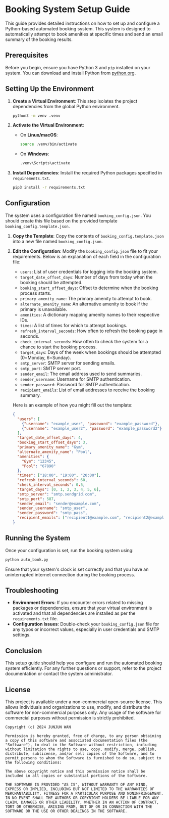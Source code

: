 
# Booking System Setup Guide

This guide provides detailed instructions on how to set up and configure a Python-based automated booking system. This system is designed to automatically attempt to book amenities at specific times and send an email summary of the booking results.

## Prerequisites

Before you begin, ensure you have Python 3 and `pip` installed on your system. You can download and install Python from [python.org](https://www.python.org/downloads/).

## Setting Up the Environment

1. **Create a Virtual Environment**:
   This step isolates the project dependencies from the global Python environment.

   ```bash
   python3 -m venv .venv
   ```

2. **Activate the Virtual Environment**:
   - On **Linux/macOS**:

     ```bash
     source .venv/bin/activate
     ```

   - On **Windows**:

     ```cmd
     .venv\Scripts\activate
     ```

3. **Install Dependencies**:
   Install the required Python packages specified in `requirements.txt`.

   ```bash
   pip3 install -r requirements.txt
   ```

## Configuration

The system uses a configuration file named `booking_config.json`. You should create this file based on the provided template `booking_config.template.json`.

1. **Copy the Template**:
   Copy the contents of `booking_config.template.json` into a new file named `booking_config.json`.

2. **Edit the Configuration**:
   Modify the `booking_config.json` file to fit your requirements. Below is an explanation of each field in the configuration file:

   - `users`: List of user credentials for logging into the booking system.
   - `target_date_offset_days`: Number of days from today when the booking should be attempted.
   - `booking_start_offset_days`: Offset to determine when the booking process starts.
   - `primary_amenity_name`: The primary amenity to attempt to book.
   - `alternate_amenity_name`: An alternative amenity to book if the primary is unavailable.
   - `amenities`: A dictionary mapping amenity names to their respective IDs.
   - `times`: A list of times for which to attempt bookings.
   - `refresh_interval_seconds`: How often to refresh the booking page in seconds.
   - `check_interval_seconds`: How often to check the system for a chance to start the booking process.
   - `target_days`: Days of the week when bookings should be attempted (0=Monday, 6=Sunday).
   - `smtp_server`: SMTP server for sending emails.
   - `smtp_port`: SMTP server port.
   - `sender_email`: The email address used to send summaries.
   - `sender_username`: Username for SMTP authentication.
   - `sender_password`: Password for SMTP authentication.
   - `recipient_emails`: List of email addresses to receive the booking summary.

   Here is an example of how you might fill out the template:

   ```json
   {
     "users": [
       {"username": "example_user", "password": "example_password"},
       {"username": "example_user2", "password": "example_password2"}
     ],
     "target_date_offset_days": 4,
     "booking_start_offset_days": 3,
     "primary_amenity_name": "Gym",
     "alternate_amenity_name": "Pool",
     "amenities": {
       "Gym": "12345",
       "Pool": "67890"
     },
     "times": ["18:00", "19:00", "20:00"],
     "refresh_interval_seconds": 60,
     "check_interval_seconds": 0.5,
     "target_days": [0, 1, 2, 3, 4, 5, 6],
     "smtp_server": "smtp.sendgrid.com",
     "smtp_port": 587,
     "sender_email": "sender@example.com",
     "sender_username": "smtp_user",
     "sender_password": "smtp_pass",
     "recipient_emails": ["recipient1@example.com", "recipient2@example.com"]
   }
   ```

## Running the System

Once your configuration is set, run the booking system using:

```bash
python auto_book.py
```

Ensure that your system's clock is set correctly and that you have an uninterrupted internet connection during the booking process.

## Troubleshooting

- **Environment Errors**: If you encounter errors related to missing packages or dependencies, ensure that your virtual environment is activated and that all dependencies are installed as per the `requirements.txt` file.
- **Configuration Issues**: Double-check your `booking_config.json` file for any typos or incorrect values, especially in user credentials and SMTP settings.

## Conclusion

This setup guide should help you configure and run the automated booking system efficiently. For any further questions or support, refer to the project documentation or contact the system administrator.

## License

This project is available under a non-commercial open-source license. This allows individuals and organizations to use, modify, and distribute the software for non-commercial purposes only. Any usage of the software for commercial purposes without permission is strictly prohibited.

```text
Copyright (c) 2024 JUNJUN WAN

Permission is hereby granted, free of charge, to any person obtaining a copy of this software and associated documentation files (the "Software"), to deal in the Software without restriction, including without limitation the rights to use, copy, modify, merge, publish, distribute, sublicense, and/or sell copies of the Software, and to permit persons to whom the Software is furnished to do so, subject to the following conditions:

The above copyright notice and this permission notice shall be included in all copies or substantial portions of the Software.

THE SOFTWARE IS PROVIDED "AS IS", WITHOUT WARRANTY OF ANY KIND, EXPRESS OR IMPLIED, INCLUDING BUT NOT LIMITED TO THE WARRANTIES OF MERCHANTABILITY, FITNESS FOR A PARTICULAR PURPOSE AND NONINFRINGEMENT. IN NO EVENT SHALL THE AUTHORS OR COPYRIGHT HOLDERS BE LIABLE FOR ANY CLAIM, DAMAGES OR OTHER LIABILITY, WHETHER IN AN ACTION OF CONTRACT, TORT OR OTHERWISE, ARISING FROM, OUT OF OR IN CONNECTION WITH THE SOFTWARE OR THE USE OR OTHER DEALINGS IN THE SOFTWARE.
```
